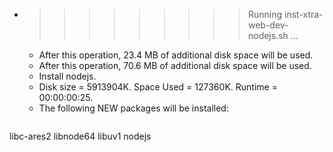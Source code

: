 * >>>>>>>>> Running inst-xtra-web-dev-nodejs.sh ...
  * After this operation, 23.4 MB of additional disk space will be used.
  * After this operation, 70.6 MB of additional disk space will be used.
  * Install nodejs.
  * Disk size = 5913904K. Space Used = 127360K. Runtime = 00:00:00:25.
  * The following NEW packages will be installed:
  ```bash
libc-ares2 libnode64 libuv1 nodejs
  ```

